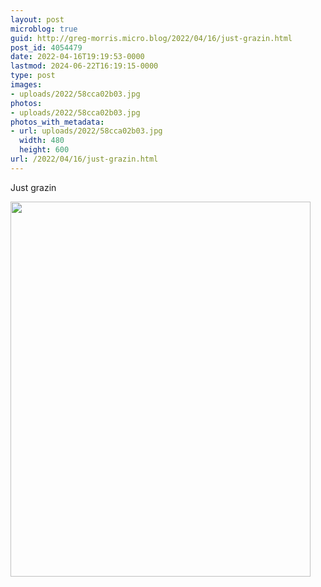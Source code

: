 ```yaml
---
layout: post
microblog: true
guid: http://greg-morris.micro.blog/2022/04/16/just-grazin.html
post_id: 4054479
date: 2022-04-16T19:19:53-0000
lastmod: 2024-06-22T16:19:15-0000
type: post
images:
- uploads/2022/58cca02b03.jpg
photos:
- uploads/2022/58cca02b03.jpg
photos_with_metadata:
- url: uploads/2022/58cca02b03.jpg
  width: 480
  height: 600
url: /2022/04/16/just-grazin.html
---
```

Just grazin

<img src="uploads/2022/58cca02b03.jpg" width="480" height="600" alt="" />
